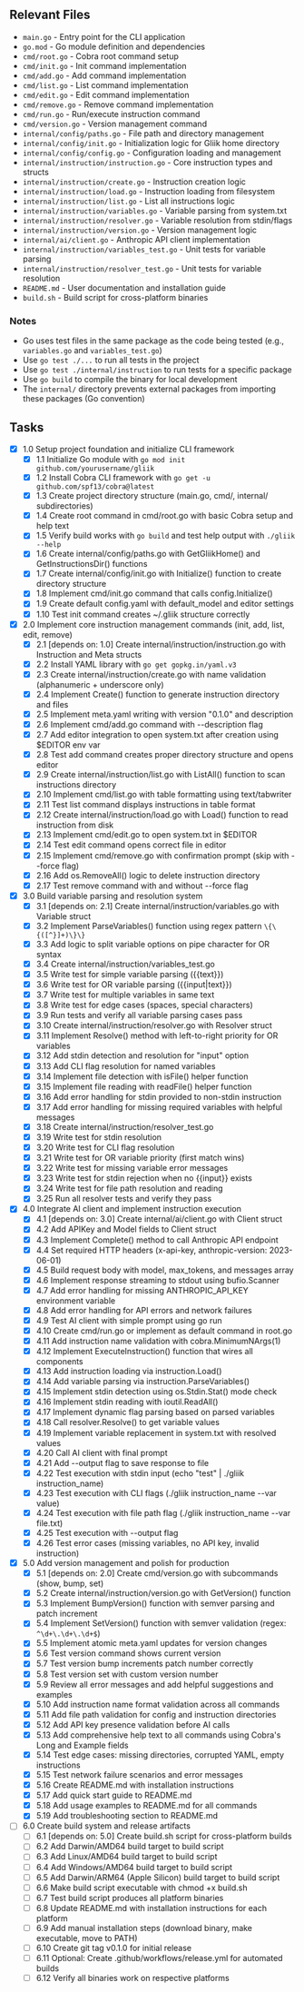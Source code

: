 ## Relevant Files

- `main.go` - Entry point for the CLI application
- `go.mod` - Go module definition and dependencies
- `cmd/root.go` - Cobra root command setup
- `cmd/init.go` - Init command implementation
- `cmd/add.go` - Add command implementation
- `cmd/list.go` - List command implementation
- `cmd/edit.go` - Edit command implementation
- `cmd/remove.go` - Remove command implementation
- `cmd/run.go` - Run/execute instruction command
- `cmd/version.go` - Version management command
- `internal/config/paths.go` - File path and directory management
- `internal/config/init.go` - Initialization logic for Gliik home directory
- `internal/config/config.go` - Configuration loading and management
- `internal/instruction/instruction.go` - Core instruction types and structs
- `internal/instruction/create.go` - Instruction creation logic
- `internal/instruction/load.go` - Instruction loading from filesystem
- `internal/instruction/list.go` - List all instructions logic
- `internal/instruction/variables.go` - Variable parsing from system.txt
- `internal/instruction/resolver.go` - Variable resolution from stdin/flags
- `internal/instruction/version.go` - Version management logic
- `internal/ai/client.go` - Anthropic API client implementation
- `internal/instruction/variables_test.go` - Unit tests for variable parsing
- `internal/instruction/resolver_test.go` - Unit tests for variable resolution
- `README.md` - User documentation and installation guide
- `build.sh` - Build script for cross-platform binaries

### Notes

- Go uses test files in the same package as the code being tested (e.g., `variables.go` and `variables_test.go`)
- Use `go test ./...` to run all tests in the project
- Use `go test ./internal/instruction` to run tests for a specific package
- Use `go build` to compile the binary for local development
- The `internal/` directory prevents external packages from importing these packages (Go convention)

## Tasks

- [x] 1.0 Setup project foundation and initialize CLI framework
  - [x] 1.1 Initialize Go module with `go mod init github.com/yourusername/gliik`
  - [x] 1.2 Install Cobra CLI framework with `go get -u github.com/spf13/cobra@latest`
  - [x] 1.3 Create project directory structure (main.go, cmd/, internal/ subdirectories)
  - [x] 1.4 Create root command in cmd/root.go with basic Cobra setup and help text
  - [x] 1.5 Verify build works with `go build` and test help output with `./gliik --help`
  - [x] 1.6 Create internal/config/paths.go with GetGliikHome() and GetInstructionsDir() functions
  - [x] 1.7 Create internal/config/init.go with Initialize() function to create directory structure
  - [x] 1.8 Implement cmd/init.go command that calls config.Initialize()
  - [x] 1.9 Create default config.yaml with default_model and editor settings
  - [x] 1.10 Test init command creates ~/.gliik structure correctly

- [x] 2.0 Implement core instruction management commands (init, add, list, edit, remove)
  - [x] 2.1 [depends on: 1.0] Create internal/instruction/instruction.go with Instruction and Meta structs
  - [x] 2.2 Install YAML library with `go get gopkg.in/yaml.v3`
  - [x] 2.3 Create internal/instruction/create.go with name validation (alphanumeric + underscore only)
  - [x] 2.4 Implement Create() function to generate instruction directory and files
  - [x] 2.5 Implement meta.yaml writing with version "0.1.0" and description
  - [x] 2.6 Implement cmd/add.go command with --description flag
  - [x] 2.7 Add editor integration to open system.txt after creation using $EDITOR env var
  - [x] 2.8 Test add command creates proper directory structure and opens editor
  - [x] 2.9 Create internal/instruction/list.go with ListAll() function to scan instructions directory
  - [x] 2.10 Implement cmd/list.go with table formatting using text/tabwriter
  - [x] 2.11 Test list command displays instructions in table format
  - [x] 2.12 Create internal/instruction/load.go with Load() function to read instruction from disk
  - [x] 2.13 Implement cmd/edit.go to open system.txt in $EDITOR
  - [x] 2.14 Test edit command opens correct file in editor
  - [x] 2.15 Implement cmd/remove.go with confirmation prompt (skip with --force flag)
  - [x] 2.16 Add os.RemoveAll() logic to delete instruction directory
  - [x] 2.17 Test remove command with and without --force flag

- [x] 3.0 Build variable parsing and resolution system
  - [x] 3.1 [depends on: 2.1] Create internal/instruction/variables.go with Variable struct
  - [x] 3.2 Implement ParseVariables() function using regex pattern `\{\{([^}]+)\}\}`
  - [x] 3.3 Add logic to split variable options on pipe character for OR syntax
  - [x] 3.4 Create internal/instruction/variables_test.go
  - [x] 3.5 Write test for simple variable parsing ({{text}})
  - [x] 3.6 Write test for OR variable parsing ({{input|text}})
  - [x] 3.7 Write test for multiple variables in same text
  - [x] 3.8 Write test for edge cases (spaces, special characters)
  - [x] 3.9 Run tests and verify all variable parsing cases pass
  - [x] 3.10 Create internal/instruction/resolver.go with Resolver struct
  - [x] 3.11 Implement Resolve() method with left-to-right priority for OR variables
  - [x] 3.12 Add stdin detection and resolution for "input" option
  - [x] 3.13 Add CLI flag resolution for named variables
  - [x] 3.14 Implement file detection with isFile() helper function
  - [x] 3.15 Implement file reading with readFile() helper function
  - [x] 3.16 Add error handling for stdin provided to non-stdin instruction
  - [x] 3.17 Add error handling for missing required variables with helpful messages
  - [x] 3.18 Create internal/instruction/resolver_test.go
  - [x] 3.19 Write test for stdin resolution
  - [x] 3.20 Write test for CLI flag resolution
  - [x] 3.21 Write test for OR variable priority (first match wins)
  - [x] 3.22 Write test for missing variable error messages
  - [x] 3.23 Write test for stdin rejection when no {{input}} exists
  - [x] 3.24 Write test for file path resolution and reading
  - [x] 3.25 Run all resolver tests and verify they pass

- [x] 4.0 Integrate AI client and implement instruction execution
  - [x] 4.1 [depends on: 3.0] Create internal/ai/client.go with Client struct
  - [x] 4.2 Add APIKey and Model fields to Client struct
  - [x] 4.3 Implement Complete() method to call Anthropic API endpoint
  - [x] 4.4 Set required HTTP headers (x-api-key, anthropic-version: 2023-06-01)
  - [x] 4.5 Build request body with model, max_tokens, and messages array
  - [x] 4.6 Implement response streaming to stdout using bufio.Scanner
  - [x] 4.7 Add error handling for missing ANTHROPIC_API_KEY environment variable
  - [x] 4.8 Add error handling for API errors and network failures
  - [x] 4.9 Test AI client with simple prompt using go run
  - [x] 4.10 Create cmd/run.go or implement as default command in root.go
  - [x] 4.11 Add instruction name validation with cobra.MinimumNArgs(1)
  - [x] 4.12 Implement ExecuteInstruction() function that wires all components
  - [x] 4.13 Add instruction loading via instruction.Load()
  - [x] 4.14 Add variable parsing via instruction.ParseVariables()
  - [x] 4.15 Implement stdin detection using os.Stdin.Stat() mode check
  - [x] 4.16 Implement stdin reading with ioutil.ReadAll()
  - [x] 4.17 Implement dynamic flag parsing based on parsed variables
  - [x] 4.18 Call resolver.Resolve() to get variable values
  - [x] 4.19 Implement variable replacement in system.txt with resolved values
  - [x] 4.20 Call AI client with final prompt
  - [x] 4.21 Add --output flag to save response to file
  - [x] 4.22 Test execution with stdin input (echo "test" | ./gliik instruction_name)
  - [x] 4.23 Test execution with CLI flags (./gliik instruction_name --var value)
  - [x] 4.24 Test execution with file path flag (./gliik instruction_name --var file.txt)
  - [x] 4.25 Test execution with --output flag
  - [x] 4.26 Test error cases (missing variables, no API key, invalid instruction)

- [x] 5.0 Add version management and polish for production
  - [x] 5.1 [depends on: 2.0] Create cmd/version.go with subcommands (show, bump, set)
  - [x] 5.2 Create internal/instruction/version.go with GetVersion() function
  - [x] 5.3 Implement BumpVersion() function with semver parsing and patch increment
  - [x] 5.4 Implement SetVersion() function with semver validation (regex: `^\d+\.\d+\.\d+$`)
  - [x] 5.5 Implement atomic meta.yaml updates for version changes
  - [x] 5.6 Test version command shows current version
  - [x] 5.7 Test version bump increments patch number correctly
  - [x] 5.8 Test version set with custom version number
  - [x] 5.9 Review all error messages and add helpful suggestions and examples
  - [x] 5.10 Add instruction name format validation across all commands
  - [x] 5.11 Add file path validation for config and instruction directories
  - [x] 5.12 Add API key presence validation before AI calls
  - [x] 5.13 Add comprehensive help text to all commands using Cobra's Long and Example fields
  - [x] 5.14 Test edge cases: missing directories, corrupted YAML, empty instructions
  - [x] 5.15 Test network failure scenarios and error messages
  - [x] 5.16 Create README.md with installation instructions
  - [x] 5.17 Add quick start guide to README.md
  - [x] 5.18 Add usage examples to README.md for all commands
  - [x] 5.19 Add troubleshooting section to README.md

- [ ] 6.0 Create build system and release artifacts
  - [ ] 6.1 [depends on: 5.0] Create build.sh script for cross-platform builds
  - [ ] 6.2 Add Darwin/AMD64 build target to build script
  - [ ] 6.3 Add Linux/AMD64 build target to build script
  - [ ] 6.4 Add Windows/AMD64 build target to build script
  - [ ] 6.5 Add Darwin/ARM64 (Apple Silicon) build target to build script
  - [ ] 6.6 Make build script executable with chmod +x build.sh
  - [ ] 6.7 Test build script produces all platform binaries
  - [ ] 6.8 Update README.md with installation instructions for each platform
  - [ ] 6.9 Add manual installation steps (download binary, make executable, move to PATH)
  - [ ] 6.10 Create git tag v0.1.0 for initial release
  - [ ] 6.11 Optional: Create .github/workflows/release.yml for automated builds
  - [ ] 6.12 Verify all binaries work on respective platforms
